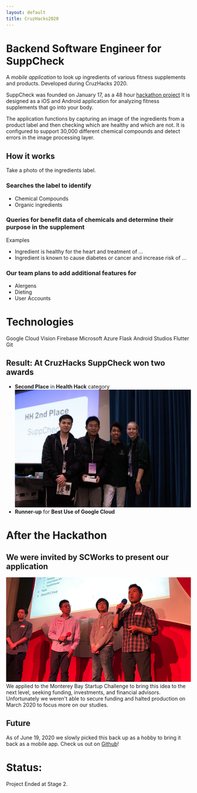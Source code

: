 ```yaml
---
layout: default
title: CruzHacks2020
---
```


# Backend Software Engineer for SuppCheck

A _mobile_ _application_ to look up ingredients of various fitness supplements and products. Developed during CruzHacks 2020.

SuppCheck was founded on January 17, as a 48 hour [hackathon project](https://devpost.com/software/suppcheck-pvgnz0)
It is designed as a iOS and Android application for analyzing fitness supplements that go into your body.

The application functions by capturing an image of the ingredients from a product label and then checking which are healthy and which are not. It is configured to support 30,000 different chemical compounds and detect errors in the image processing layer.

## How it works

Take a photo of the ingredients label.

### Searches the label to identify 
- Chemical Compounds
- Organic ingredients

### Queries for benefit data of chemicals and determine their purpose in the supplement
Examples
- Ingredient is healthy for the heart and treatment of ...
- Ingredient is known to cause diabetes or cancer and increase risk of ...

### Our team plans to add additional features for 
- Alergens
- Dieting
- User Accounts

# Technologies
Google Cloud Vision
Firebase
Microsoft Azure
Flask
Android Studios
Flutter
Git

## Result: At CruzHacks SuppCheck won two awards
- **Second Place** in **Health Hack** category
![](/assets/img/SuppCheck/CruzHacksWin.jpg)
- **Runner-up** for **Best Use of Google Cloud**

# After the Hackathon

## We were invited by SCWorks to present our application
![](/assets/img/SuppCheck/SCWorks.png)
We applied to the Monterey Bay Startup Challenge to bring this idea to the next level, seeking funding, investments, and financial advisors.
Unfortunately we weren't able to secure funding and halted production on March 2020 to focus more on our studies.

## Future
As of June 19, 2020 we slowly picked this back up as a hobby to bring it back as a mobile app.
Check us out on [Github](https://github.com/dref11/SuppCheck/)!

# Status:
Project Ended at Stage 2.